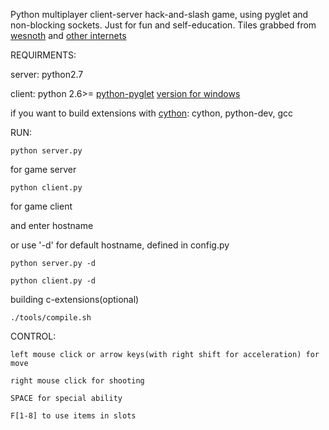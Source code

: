 Python multiplayer client-server hack-and-slash game, using pyglet and non-blocking sockets. Just for fun and self-education.
Tiles grabbed from [wesnoth](http://www.wesnoth.org/) and [other internets](http://images.google.com/)


REQUIRMENTS:
    
server: python2.7

client: python 2.6>= [python-pyglet](http://pyglet.org/download.html) [version for windows](http://celeron.55.lt/~celeron55/random/2011-08/pyglet-1.1.4-py27quickfix.msi)

if you want to build extensions with [cython](http://cython.org/): cython, python-dev, gcc


RUN:
````
python server.py
````

for game server

````
python client.py
````

for game client


and enter hostname

or use '-d' for default hostname, defined in config.py

````
python server.py -d
````

````
python client.py -d
````

building c-extensions(optional)

````
./tools/compile.sh
````


CONTROL:


    left mouse click or arrow keys(with right shift for acceleration) for move

    right mouse click for shooting
    
    SPACE for special ability

    F[1-8] to use items in slots



